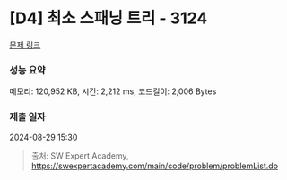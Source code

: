 # [D4] 최소 스패닝 트리 - 3124 

[문제 링크](https://swexpertacademy.com/main/code/problem/problemDetail.do?contestProbId=AV_mSnmKUckDFAWb) 

### 성능 요약

메모리: 120,952 KB, 시간: 2,212 ms, 코드길이: 2,006 Bytes

### 제출 일자

2024-08-29 15:30



> 출처: SW Expert Academy, https://swexpertacademy.com/main/code/problem/problemList.do